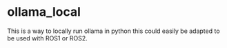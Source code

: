 # ollama_local
This is a way to locally run ollama in python this could easily be adapted to be used with ROS1 or ROS2.
